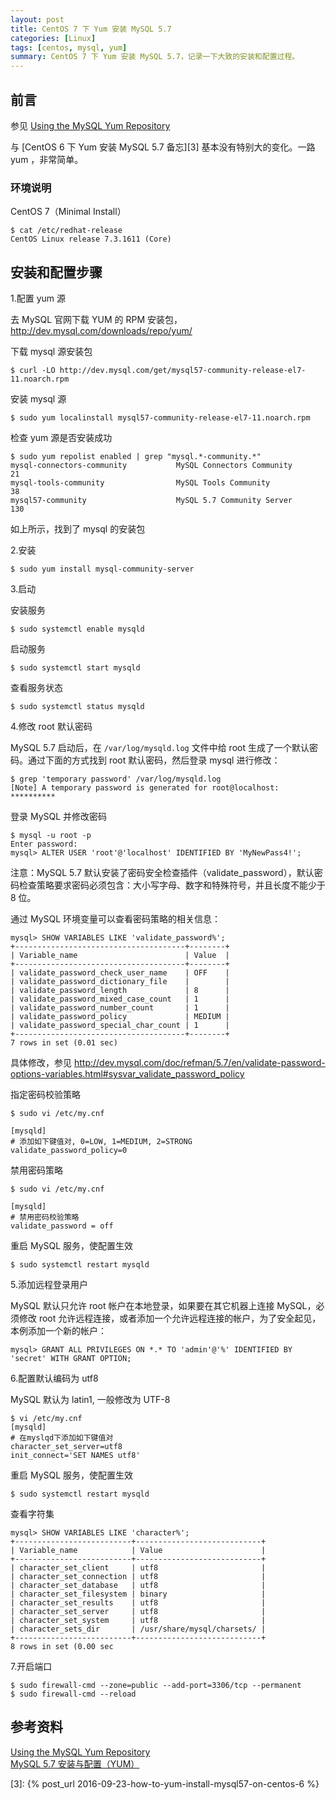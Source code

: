 ```yaml
---
layout: post
title: CentOS 7 下 Yum 安装 MySQL 5.7
categories: [Linux]
tags: [centos, mysql, yum]
summary: CentOS 7 下 Yum 安装 MySQL 5.7，记录一下大致的安装和配置过程。
---
```

## 前言
参见 [Using the MySQL Yum Repository][1]

与 [CentOS 6 下 Yum 安装 MySQL 5.7 备忘][3] 基本没有特别大的变化。一路 yum ，非常简单。

### 环境说明
CentOS 7（Minimal Install）

```terminal
$ cat /etc/redhat-release 
CentOS Linux release 7.3.1611 (Core)
```

## 安装和配置步骤
1.配置 yum 源

去 MySQL 官网下载 YUM 的 RPM 安装包，<http://dev.mysql.com/downloads/repo/yum/>

下载 mysql 源安装包

```terminal
$ curl -LO http://dev.mysql.com/get/mysql57-community-release-el7-11.noarch.rpm
```

安装 mysql 源

```terminal
$ sudo yum localinstall mysql57-community-release-el7-11.noarch.rpm
```

检查 yum 源是否安装成功

```terminal
$ sudo yum repolist enabled | grep "mysql.*-community.*"
mysql-connectors-community           MySQL Connectors Community              21
mysql-tools-community                MySQL Tools Community                   38
mysql57-community                    MySQL 5.7 Community Server             130
```

如上所示，找到了 mysql 的安装包

2.安装

```terminal
$ sudo yum install mysql-community-server
```

3.启动

安装服务

```terminal
$ sudo systemctl enable mysqld
```

启动服务

```terminal
$ sudo systemctl start mysqld
```

查看服务状态

```terminal
$ sudo systemctl status mysqld
```

4.修改 root 默认密码

MySQL 5.7 启动后，在 `/var/log/mysqld.log` 文件中给 root 生成了一个默认密码。通过下面的方式找到 root 默认密码，然后登录 mysql 进行修改：

```terminal
$ grep 'temporary password' /var/log/mysqld.log
[Note] A temporary password is generated for root@localhost: **********
```

登录 MySQL 并修改密码

```terminal
$ mysql -u root -p
Enter password: 
mysql> ALTER USER 'root'@'localhost' IDENTIFIED BY 'MyNewPass4!';
```

注意：MySQL 5.7 默认安装了密码安全检查插件（validate_password），默认密码检查策略要求密码必须包含：大小写字母、数字和特殊符号，并且长度不能少于 8 位。

通过 MySQL 环境变量可以查看密码策略的相关信息：

```terminal
mysql> SHOW VARIABLES LIKE 'validate_password%';
+--------------------------------------+--------+
| Variable_name                        | Value  |
+--------------------------------------+--------+
| validate_password_check_user_name    | OFF    |
| validate_password_dictionary_file    |        |
| validate_password_length             | 8      |
| validate_password_mixed_case_count   | 1      |
| validate_password_number_count       | 1      |
| validate_password_policy             | MEDIUM |
| validate_password_special_char_count | 1      |
+--------------------------------------+--------+
7 rows in set (0.01 sec)
```

具体修改，参见 <http://dev.mysql.com/doc/refman/5.7/en/validate-password-options-variables.html#sysvar_validate_password_policy>

指定密码校验策略

```terminal
$ sudo vi /etc/my.cnf

[mysqld]
# 添加如下键值对, 0=LOW, 1=MEDIUM, 2=STRONG
validate_password_policy=0
```

禁用密码策略

```terminal
$ sudo vi /etc/my.cnf
	
[mysqld]
# 禁用密码校验策略
validate_password = off
```

重启 MySQL 服务，使配置生效

```terminal
$ sudo systemctl restart mysqld
```

5.添加远程登录用户

MySQL 默认只允许 root 帐户在本地登录，如果要在其它机器上连接 MySQL，必须修改 root 允许远程连接，或者添加一个允许远程连接的帐户，为了安全起见，本例添加一个新的帐户：

```terminal
mysql> GRANT ALL PRIVILEGES ON *.* TO 'admin'@'%' IDENTIFIED BY 'secret' WITH GRANT OPTION;
```

6.配置默认编码为 utf8

MySQL 默认为 latin1, 一般修改为 UTF-8

```terminal	
$ vi /etc/my.cnf
[mysqld]
# 在myslqd下添加如下键值对
character_set_server=utf8
init_connect='SET NAMES utf8'
```

重启 MySQL 服务，使配置生效

```terminal
$ sudo systemctl restart mysqld
```

查看字符集

```terminal
mysql> SHOW VARIABLES LIKE 'character%';
+--------------------------+----------------------------+
| Variable_name            | Value                      |
+--------------------------+----------------------------+
| character_set_client     | utf8                       |
| character_set_connection | utf8                       |
| character_set_database   | utf8                       |
| character_set_filesystem | binary                     |
| character_set_results    | utf8                       |
| character_set_server     | utf8                       |
| character_set_system     | utf8                       |
| character_sets_dir       | /usr/share/mysql/charsets/ |
+--------------------------+----------------------------+
8 rows in set (0.00 sec
```

7.开启端口

```terminal
$ sudo firewall-cmd --zone=public --add-port=3306/tcp --permanent
$ sudo firewall-cmd --reload
```

## 参考资料
[Using the MySQL Yum Repository][1]  
[MySQL 5.7 安装与配置（YUM）][2]  
 
[1]: https://dev.mysql.com/doc/mysql-repo-excerpt/5.7/en/
[2]: http://blog.csdn.net/xyang81/article/details/51759200
[3]: {% post_url 2016-09-23-how-to-yum-install-mysql57-on-centos-6 %}